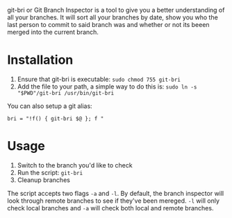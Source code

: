 git-bri or Git Branch Inspector is a tool to give you a better understanding of all your branches. It will sort all your branches by date, show you who the last person to commit to said branch was and whether or not its beeen merged into the current branch. 

# Installation

1. Ensure that git-bri is executable: `sudo chmod 755 git-bri`
2. Add the file to your path, a simple way to do this is:
`sudo ln -s "$PWD"/git-bri /usr/bin/git-bri`

You can also setup a git alias:

`bri = "!f() { git-bri $@ }; f "`

# Usage

1. Switch to the branch you'd like to check
2. Run the script: `git-bri`
3. Cleanup branches 

The script accepts two flags `-a` and `-l`. By default, the branch inspector will look through remote branches to see if they've been mereged. `-l` will only check local branches and `-a` will check both local and remote branches.
